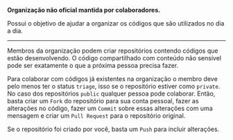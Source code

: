 **Organização não oficial mantida por colaboradores.**

Possui o objetivo de ajudar a organizar os códigos que são utilizados no dia a dia.

---

Membros da organização podem criar repositórios contendo códigos que estão desenvolvendo. 
O código compartilhado com conteúdo não sensível pode ser exatamente o que a próxima pessoa precisa fazer.


Para colaborar com códigos já existentes na organização o membro deve pelo menos ter o status `triage`, isso se o repositório estiver como `private`.
No caso dos repositórios `public` qualquer pessoa pode colaborar.
Então, basta criar um `Fork` do repositório para sua conta pessoal, fazer as alterações no código, fazer um `Commit` sobre essas alterações com uma mensagem e criar um `Pull Request` para o repositório original.


Se o repositório foi criado por você, basta um `Push` para incluir alterações.

